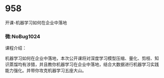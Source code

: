 # 958
开课-机器学习如何在企业中落地
### 微:NoBug1024 


课程介绍：

机器学习如何在企业中落地，本次公开课将对深度学习模型压缩、量化、剪枝、知识蒸馏均有涉猎，并且教你机器学习在企业中落地，结合大数据进行机器学习实践能力强化。并带你攻克机器学习五座大山。
